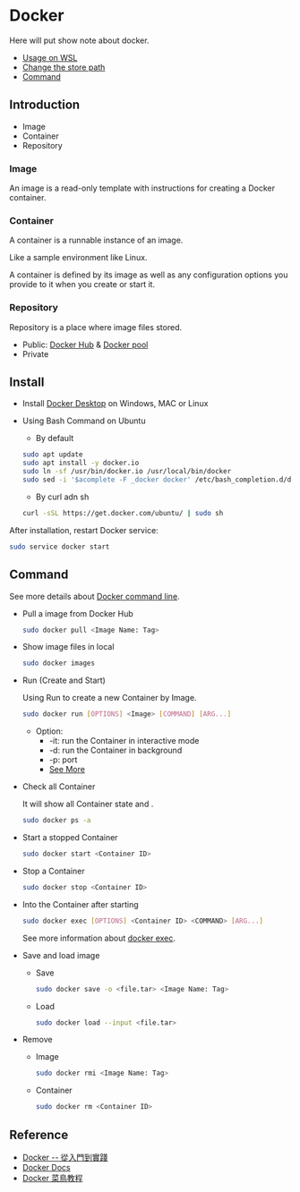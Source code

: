 # Docker

Here will put show note about docker.

- [Usage on WSL](./dockerWSL.md)
- [Change the store path](./storePath.md)
- [Command](#command)

## Introduction

- Image
- Container
- Repository

### Image

An image is a read-only template with instructions for creating a Docker container.

### Container

A container is a runnable instance of an image.

Like a sample environment like Linux.

A container is defined by its image as well as any configuration options you provide to it when you create or start it.

### Repository

Repository is a place where image files stored.

- Public: [Docker Hub](https://hub.docker.com/) & [Docker pool](http://www.dockerpool.com/)
- Private

## Install

- Install [Docker Desktop](https://docs.docker.com/desktop/install/windows-install/) on Windows, MAC or Linux
- Using Bash Command on Ubuntu
  - By default
  
  ```bash
  sudo apt update
  sudo apt install -y docker.io
  sudo ln -sf /usr/bin/docker.io /usr/local/bin/docker
  sudo sed -i '$acomplete -F _docker docker' /etc/bash_completion.d/docker
  ```

  - By curl adn sh

  ```bash
  curl -sSL https://get.docker.com/ubuntu/ | sudo sh
  ```

After installation, restart Docker service:

```bash
sudo service docker start
```

## Command

See more details about [Docker command line](https://docs.docker.com/engine/reference/commandline/cli/).

- Pull a image from Docker Hub

  ```bash
  sudo docker pull <Image Name: Tag>
  ```

- Show image files in local

  ```bash
  sudo docker images
  ```

- Run (Create and Start)

  Using Run to create a new Container by Image.

  ```bash
  sudo docker run [OPTIONS] <Image> [COMMAND] [ARG...]
  ```

  - Option:
    - -it: run the Container in interactive mode
    - -d: run the Container in background
    - -p: port
    - [See More](https://www.runoob.com/docker/docker-run-command.html)

- Check all Container

  It will show all Container state and .

  ```bash
  sudo docker ps -a
  ```

- Start a stopped Container

  ```bash
  sudo docker start <Container ID>
  ```

- Stop a Container

  ```bash
  sudo docker stop <Container ID>
  ```

- Into the Container after starting

  ```bash
  sudo docker exec [OPTIONS] <Container ID> <COMMAND> [ARG...]
  ```
  
  See more information about [docker exec](https://docs.docker.com/engine/reference/commandline/exec/).

- Save and load image

  - Save

    ```bash
    sudo docker save -o <file.tar> <Image Name: Tag>
    ```
  
  - Load

    ```bash
    sudo docker load --input <file.tar>
    ```

- Remove

  - Image
  
    ```bash
    sudo docker rmi <Image Name: Tag>
    ```

  - Container
  
    ```bash
    sudo docker rm <Container ID>
    ```

## Reference

- [Docker -- 從入門到實踐](https://philipzheng.gitbook.io/docker_practice/)
- [Docker Docs](https://docs.docker.com/)
- [Docker 菜鳥教程](https://www.runoob.com/docker/docker-tutorial.html)
